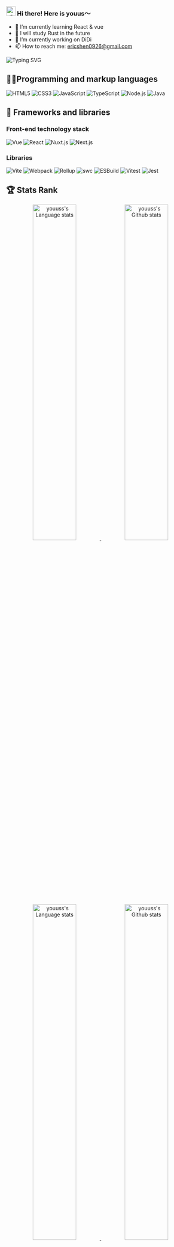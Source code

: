 <h3>
  <img src="https://media.giphy.com/media/hvRJCLFzcasrR4ia7z/giphy.gif" width="25" alt="手势">
  Hi there! Here is youus～
</h3>

- 🌱 I’m currently learning React & vue
- 🌱 I will study Rust in the future
- 🔭 I’m currently working on DiDi
- 📫 How to reach me: ericshen0926@gmail.com


![Typing SVG](https://readme-typing-svg.herokuapp.com?font=DynaPuff&size=20&pause=1000&color=9999FF&center=true&vCenter=true&width=500&height=22&lines=Coding+.+.+.+.+.+.)

## 👨‍💻Programming and markup languages

![HTML5](https://custom-icon-badges.demolab.com/badge/-HTML5-%23E34F26?logo=HTML5&logoColor=white)
![CSS3](https://custom-icon-badges.demolab.com/badge/-CSS3-%231572B6?logo=CSS3&logoColor=white)
![JavaScript](https://custom-icon-badges.demolab.com/badge/-JavaScript-%23F7DF1E?logo=JavaScript&logoColor=white)
![TypeScript](https://custom-icon-badges.demolab.com/badge/-TypeScript-%233776AB?logo=TypeScript&logoColor=white)
![Node.js](https://custom-icon-badges.demolab.com/badge/-Node.js-%23339933?logo=Node.js&logoColor=white)
![Java](https://custom-icon-badges.demolab.com/badge/-Java-%23339933?logo=Java&logoColor=white)

## 🧰 Frameworks and libraries

### Front-end technology stack

![Vue](https://custom-icon-badges.demolab.com/badge/-Vue.js-%234FC08D?logo=Vue.js&logoColor=white)
![React](https://custom-icon-badges.demolab.com/badge/-React-%2361DAFB?logo=React&logoColor=white)
![Nuxt.js](https://custom-icon-badges.demolab.com/badge/-Nuxt.js-%23000000?logo=Nuxt.js&logoColor=white)
![Next.js](https://custom-icon-badges.demolab.com/badge/-Next.js-%23000000?logo=Next.js&logoColor=white)

### Libraries

![Vite](https://custom-icon-badges.demolab.com/badge/-Vite-%23646CFF?logo=Vite&logoColor=white)
![Webpack](https://custom-icon-badges.demolab.com/badge/-Webpack-%238DD6F9?logo=Webpack&logoColor=white)
![Rollup](https://custom-icon-badges.demolab.com/badge/-Rollup-%238DD6F9?logo=Rollup.js&logoColor=white)
![swc](https://custom-icon-badges.demolab.com/badge/-swc-%238DD6F9?logo=swc&logoColor=white)
![ESBuild](https://custom-icon-badges.demolab.com/badge/-ESBuild-%238DD6F9?logo=ESBuild&logoColor=white)
![Vitest](https://custom-icon-badges.demolab.com/badge/-Vitest-%23646CFF?logo=Vitest&logoColor=white)
![Jest](https://custom-icon-badges.demolab.com/badge/-Jest-%23C21325?logo=Jest&logoColor=white)

## 🏆 Stats Rank
<!-- Light Mode -->
<div align="center"> 
    <a href="https://youuss.com#gh-light-mode-only">
        <img align=top width=48% src="https://github-readme-stats-git-masterrstaa-rickstaa.vercel.app/api/top-langs/?username=youuss&layout=compact&langs_count=12&card_width=347&hide_border=true&role=owner,collaborator&title_color=861717&text_color=861717&icon_color=861717&theme=default&#gh-light-mode-only" alt="youuss's Language stats" />
    </a>
    <a href="https://youuss.com#gh-light-mode-only">
        <img width=48% src="https://github-readme-stats-git-masterrstaa-rickstaa.vercel.app/api?username=youuss&show_icons=true&line_height=28&hide_border=true&card_width=347&include_all_commits=true&role=owner,collaborator&title_color=861717&text_color=878787&icon_color=861717&show=reviews,discussions_answered&rank_icon=percentile&exclude_repo=github-readme-stats&theme=default#gh-light-mode-only" alt="youuss's Github stats" />
    </a>
</div>

<!-- Dark Mode -->
<div align="center"> 
    <a href="https://youuss.com#gh-dark-mode-only">
        <img align=top width=48% src="https://github-readme-stats-git-masterrstaa-rickstaa.vercel.app/api/top-langs/?username=youuss&layout=compact&langs_count=12&hide_border=true&role=owner,collaborator&title_color=ffffff&text_color=ffffff&icon_color=ffffff&theme=dark&bg_color=0F142320#gh-dark-mode-only" alt="youuss's Language stats" />
    </a>
    <a href="**https://youuss.com#gh-dark-mode-only">
        <img width=48% src="https://github-readme-stats-git-masterrstaa-rickstaa.vercel.app/api?username=youuss&show_icons=true&line_height=28&hide_border=true&card_width=347&include_all_commits=true&role=owner,collaborator&show=reviews,discussions_answered&rank_icon=percentile&exclude_repo=github-readme-stats&theme=dark&bg_color=0F142320&title_color=861717&text_color=ffffff&icon_color=ffffff#gh-dark-mode-only" alt="youuss's Github stats" />
    </a>
</div>
## 🎵 Recently Played
[![Netease recently played](https://netease-recent-profile.vercel.app/?id=446681157&number=8&column=2&size=60)](https://netease-recent-profile.vercel.app/?id=446681157&number=8&column=2&size=60)
